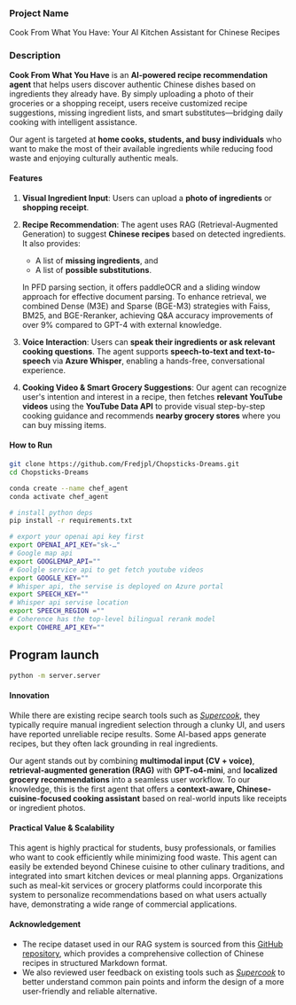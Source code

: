 ### Project Name

Cook From What You Have: Your AI Kitchen Assistant for Chinese Recipes

### Description

**Cook From What You Have** is an **AI-powered recipe recommendation agent** that helps users discover authentic Chinese dishes based on ingredients they already have. By simply uploading a photo of their groceries or a shopping receipt, users receive customized recipe suggestions, missing ingredient lists, and smart substitutes—bridging daily cooking with intelligent assistance. 

Our agent is targeted at **home cooks, students, and busy individuals** who want to make the most of their available ingredients while reducing food waste and enjoying culturally authentic meals.

#### Features

1. **Visual Ingredient Input**: Users can upload a **photo of ingredients** or **shopping receipt**.

2. **Recipe Recommendation**: The agent uses RAG (Retrieval-Augmented Generation) to suggest **Chinese recipes** based on detected ingredients. It also provides: 

   - A list of **missing ingredients**, and
   - A list of **possible substitutions**.

   In PFD parsing section, it offers paddleOCR and a sliding window approach for effective document parsing. To enhance retrieval, we combined Dense (M3E) and Sparse (BGE-M3) strategies with Faiss, BM25, and BGE-Reranker, achieving Q&A accuracy improvements of over 9% compared to GPT-4 with external knowledge.

3. **Voice Interaction**: Users can **speak their ingredients or ask relevant cooking questions**. The agent supports **speech-to-text and text-to-speech** via **Azure Whisper**, enabling a hands-free, conversational experience.

4. **Cooking Video & Smart Grocery Suggestions**: Our agent can recognize user's intention and interest in a recipe, then fetches **relevant YouTube videos** using the **YouTube Data API** to provide visual step-by-step cooking guidance and recommends **nearby grocery stores** where you can buy missing items.

#### How to Run
```bash
git clone https://github.com/Fredjpl/Chopsticks-Dreams.git
cd Chopsticks-Dreams
```
```bash
conda create --name chef_agent
conda activate chef_agent

# install python deps
pip install -r requirements.txt
```
```bash
# export your openai api key first
export OPENAI_API_KEY="sk-…"
# Google map api
export GOOGLEMAP_API=""
# Goolgle service api to get fetch youtube videos
export GOOGLE_KEY=""
# Whisper api, the servise is deployed on Azure portal
export SPEECH_KEY=""
# Whisper api servise location
export SPEECH_REGION =""
# Coherence has the top-level bilingual rerank model
export COHERE_API_KEY=""
```
## Program launch
```bash
python -m server.server
```

#### Innovation

While there are existing recipe search tools such as *[Supercook](https://www.supercook.com/#/desktop)*, they typically require manual ingredient selection through a clunky UI, and users have reported unreliable recipe results. Some AI-based apps generate recipes, but they often lack grounding in real ingredients. 

Our agent stands out by combining **multimodal input (CV + voice)**, **retrieval-augmented generation (RAG)** with **GPT-o4-mini**, and **localized grocery recommendations** into a seamless user workflow. To our knowledge, this is the first agent that offers a **context-aware, Chinese-cuisine-focused cooking assistant** based on real-world inputs like receipts or ingredient photos.

#### **Practical Value & Scalability**

This agent is highly practical for students, busy professionals, or families who want to cook efficiently while minimizing food waste. This agent can easily be extended beyond Chinese cuisine to other culinary traditions, and integrated into smart kitchen devices or meal planning apps. Organizations such as meal-kit services or grocery platforms could incorporate this system to personalize recommendations based on what users actually have, demonstrating a wide range of commercial applications.

#### Acknowledgement

- The recipe dataset used in our RAG system is sourced from this [GitHub repository](https://github.com/Anduin2017/HowToCook), which provides a comprehensive collection of Chinese recipes in structured Markdown format.
- We also reviewed user feedback on existing tools such as *[Supercook](https://www.reddit.com/r/cookingforbeginners/comments/l8ru1z/am_i_misusing_supercook/)* to better understand common pain points and inform the design of a more user-friendly and reliable alternative.